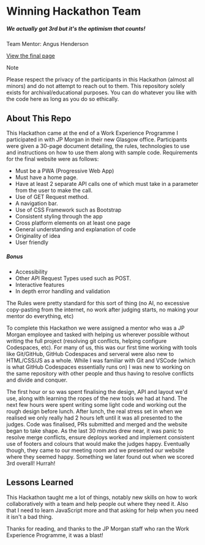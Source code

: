 # Winning Hackathon Team
##### We actually got 3rd but it's the optimism that counts!

Team Mentor: Angus Henderson

[View the final page](https://jpmc-hackathon.ruaridhprentice.com)

> [!NOTE]
> Please respect the privacy of the participants in this Hackathon (almost all minors) and do not attempt to reach out to them. This repository solely exists for archival/educational purposes. You can do whatever you like with the code here as long as you do so ethically.

## About This Repo

This Hackathon came at the end of a Work Experience Programme I participated in with JP Morgan in their new Glasgow office. Participants were given a 30-page document detailing, the rules, technologies to use and instructions on how to use them along with sample code. Requirements for the final website were as follows:
- Must be a PWA (Progressive Web App)
- Must have a home page.
- Have at least 2 separate API calls one of which must take in a parameter from the user to make the call.
- Use of GET Request method.
- A navigation bar.
- Use of CSS Framework such as Bootstrap
- Consistent styling through the app
- Cross platform elements on at least one page
- General understanding and explanation of code
- Originality of idea
- User friendly
##### Bonus
- Accessibility
- Other API Request Types used such as POST.
- Interactive features
- In depth error handling and validation

The Rules were pretty standard for this sort of thing (no AI, no excessive copy-pasting from the internet, no work after judging starts, no making your mentor do everything, etc)

To complete this Hackathon we were assigned a mentor who was a JP Morgan employee and tasked with helping us wherever possible without writing the full project (resolving git conflicts, helping configure Codespaces, etc). For many of us, this was our first time working with tools like Git/GitHub, GitHub Codespaces and serveral were also new to HTML/CSS/JS as a whole. While I was familiar with Git and VSCode (which is what GitHub Codespaces essentially runs on) I was new to working on the same repository with other people and thus having to resolve conflicts and divide and conquer.

The first hour or so was spent finalising the design, API and layout we'd use, along with learning the ropes of the new tools we had at hand. The next few hours were spent writing some light code and working out the rough design before lunch.
After lunch, the real stress set in when we realised we only really had 2 hours left until it was all presented to the judges. Code was finalised, PRs submitted and merged and the website began to take shape. As the last 30 minutes drew near, it was panic to resolve merge conflicts, ensure deploys worked and implement consistent use of footers and colours that would make the judges happy. Eventually though, they came to our meeting room and we presented our website where they seemed happy. Something we later found out when we scored 3rd overall! Hurrah!

## Lessons Learned

This Hackathon taught me a lot of things, notably new skills on how to work collaboratively with a team and help people out where they need it. Also that I need to learn JavaScript more and that asking for help when you need it isn't a bad thing.

Thanks for reading, and thanks to the JP Morgan staff who ran the Work Experience Programme, it was a blast!
